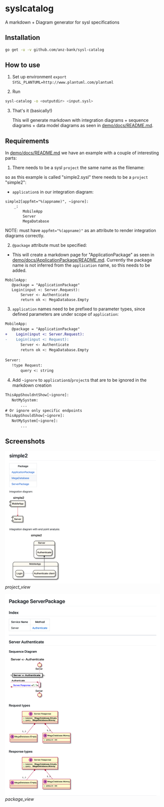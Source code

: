 # syslcatalog

A markdown + Diagram generator for sysl specifications
## Installation

```bash
go get -u -v github.com/anz-bank/sysl-catalog
```

## How to use
1. Set up environment
`export SYSL_PLANTUML=http://www.plantuml.com/plantuml`

2. Run 

```bash
sysl-catalog -o <outputdir> <input.sysl>
```

3. That's it (basically!)

    This will generate markdown with integration diagrams + sequence diagrams + data model diagrams as seen in [demo/docs/README.md](demo/docs/README.md).

## Requirements
In [demo/docs/README.md](demo/docs/README.md) we have an example with a couple of interesting parts:

1. There needs to be a sysl `project` the same name as the filename:

so as this example is called "simple2.sysl" there needs to be a `project` "simple2":
- `application`s in our integration diagram:
```
simple2[appfmt="%(appname)", ~ignore]:
    _:
        MobileApp
        Server
        MegaDatabase
```
NOTE: must have `appfmt="%(appname)"` as an attribute to render integration diagrams correctly.

2. `@package` attribute must be specified:
 - This will create a markdown page for "ApplicationPackage" as seen in [demo/docs/ApplicationPackage/README.md](demo/docs/ApplicationPackage/README.md).
 Currently the package name is not inferred from the `application` name, so this needs to be added.
 ```
MobileApp:
    @package = "ApplicationPackage"
    Login(input <: Server.Request):
        Server <- Authenticate
        return ok <: MegaDatabase.Empty
 ```

3. `application` names need to be prefixed to parameter types, since defined parameters are under scope of `application`:
 ```diff
MobileApp:
    @package = "ApplicationPackage"
+    Login(input <: Server.Request):
-    Login(input <: Request):
        Server <- Authenticate
        return ok <: MegaDatabase.Empty

Server:
    !type Request:
        query <: string
 ```

4. Add `~ignore` to `application`s/`project`s that are to be ignored in the markdown creation
 ```diff
ThisAppShouldntShow[~ignore]:
    NotMySystem:
        ...
# Or ignore only specific endpoints
ThisAppShouldShow[~ignore]:
    NotMySystem[~ignore]:
        ...
 ```

## Screenshots
![docs/images/project_view.png](docs/images/project_view.png)
*project_view*

![docs/images/package_view.png](docs/images/package_view.png)
*package_view*

